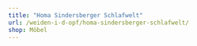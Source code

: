 ```yaml
---
title: "Homa Sindersberger Schlafwelt"
url: /weiden-i-d-opf/homa-sindersberger-schlafwelt/
shop: Möbel
---
```

